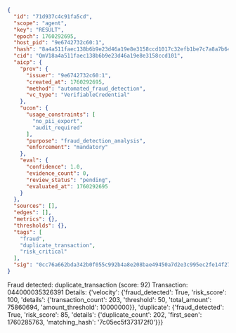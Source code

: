```json
{
  "id": "71d937c4c91fa5cd",
  "scope": "agent",
  "key": "RESULT",
  "epoch": 1760292695,
  "host_pid": "9e6742732c60:1",
  "hash": "8a4a511faec138b6b9e23d46a19e8e3158ccd1017c32efb1be7c7a8a7b64ceeb",
  "cid": "QmV18a4a511faec138b6b9e23d46a19e8e3158ccd101",
  "aicp": {
    "prov": {
      "issuer": "9e6742732c60:1",
      "created_at": 1760292695,
      "method": "automated_fraud_detection",
      "vc_type": "VerifiableCredential"
    },
    "ucon": {
      "usage_constraints": [
        "no_pii_export",
        "audit_required"
      ],
      "purpose": "fraud_detection_analysis",
      "enforcement": "mandatory"
    },
    "eval": {
      "confidence": 1.0,
      "evidence_count": 0,
      "review_status": "pending",
      "evaluated_at": 1760292695
    }
  },
  "sources": [],
  "edges": [],
  "metrics": {},
  "thresholds": {},
  "tags": [
    "fraud",
    "duplicate_transaction",
    "risk_critical"
  ],
  "sig": "0cc76a662bda342b0f055c992b4a8e208bae49450a7d2e3c995ec2fe14f27882"
}
```

Fraud detected: duplicate_transaction (score: 92)
Transaction: 044000035326391
Details: {'velocity': {'fraud_detected': True, 'risk_score': 100, 'details': {'transaction_count': 203, 'threshold': 50, 'total_amount': 75860694, 'amount_threshold': 10000000}}, 'duplicate': {'fraud_detected': True, 'risk_score': 85, 'details': {'duplicate_count': 202, 'first_seen': 1760285763, 'matching_hash': '7c05ec5f373172f0'}}}